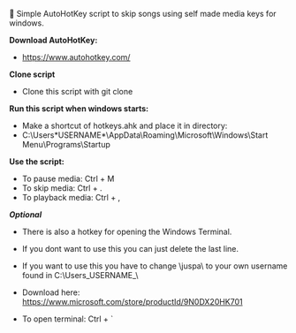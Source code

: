 :snail: Simple AutoHotKey script to skip songs using self made media keys for windows.

**Download AutoHotKey:**
- https://www.autohotkey.com/

**Clone script**
- Clone this script with git clone

**Run this script when windows starts:**
- Make a shortcut of hotkeys.ahk and place it in directory:
- C:\Users\*USERNAME*\AppData\Roaming\Microsoft\Windows\Start Menu\Programs\Startup

**Use the script:**
- To pause media:     Ctrl + M
- To skip media:      Ctrl + .
- To playback media:  Ctrl + ,

**_Optional_**
- There is also a hotkey for opening the Windows Terminal.
- If you dont want to use this you can just delete the last line.
- If you want to use this you have to change \juspa\ to your own username found in C:\Users\_USERNAME_\

- Download here: https://www.microsoft.com/store/productId/9N0DX20HK701
- To open terminal:   Ctrl + `
